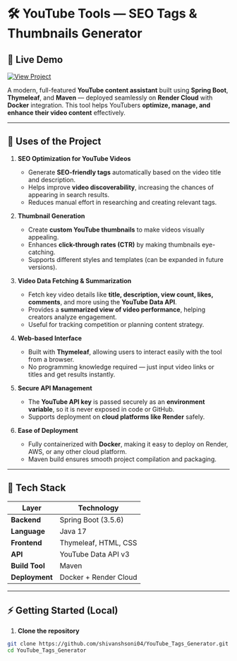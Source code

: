# 🛠️ YouTube Tools — SEO Tags & Thumbnails Generator

## 🚀 Live Demo

[![View Project](https://img.shields.io/badge/View%20Project-YouTube%20Tools-brightgreen?style=for-the-badge)](https://youtube-tags-generator.onrender.com/)


A modern, full-featured **YouTube content assistant** built using **Spring Boot**, **Thymeleaf**, and **Maven** — deployed seamlessly on **Render Cloud** with **Docker** integration. This tool helps YouTubers **optimize, manage, and enhance their video content** effectively.

---

## 🌟 Uses of the Project

1. **SEO Optimization for YouTube Videos**
   - Generate **SEO-friendly tags** automatically based on the video title and description.  
   - Helps improve **video discoverability**, increasing the chances of appearing in search results.  
   - Reduces manual effort in researching and creating relevant tags.

2. **Thumbnail Generation**
   - Create **custom YouTube thumbnails** to make videos visually appealing.  
   - Enhances **click-through rates (CTR)** by making thumbnails eye-catching.  
   - Supports different styles and templates (can be expanded in future versions).

3. **Video Data Fetching & Summarization**
   - Fetch key video details like **title, description, view count, likes, comments**, and more using the **YouTube Data API**.  
   - Provides a **summarized view of video performance**, helping creators analyze engagement.  
   - Useful for tracking competition or planning content strategy.

4. **Web-based Interface**
   - Built with **Thymeleaf**, allowing users to interact easily with the tool from a browser.  
   - No programming knowledge required — just input video links or titles and get results instantly.

5. **Secure API Management**
   - The **YouTube API key** is passed securely as an **environment variable**, so it is never exposed in code or GitHub.  
   - Supports deployment on **cloud platforms like Render** safely.

6. **Ease of Deployment**
   - Fully containerized with **Docker**, making it easy to deploy on Render, AWS, or any other cloud platform.  
   - Maven build ensures smooth project compilation and packaging.

---

## 🧰 Tech Stack

| Layer | Technology |
|--------|-------------|
| **Backend** | Spring Boot (3.5.6) |
| **Language** | Java 17 |
| **Frontend** | Thymeleaf, HTML, CSS |
| **API** | YouTube Data API v3 |
| **Build Tool** | Maven |
| **Deployment** | Docker + Render Cloud |

---

## ⚡ Getting Started (Local)

1. **Clone the repository**
```bash
git clone https://github.com/shivanshsoni04/YouTube_Tags_Generator.git
cd YouTube_Tags_Generator
